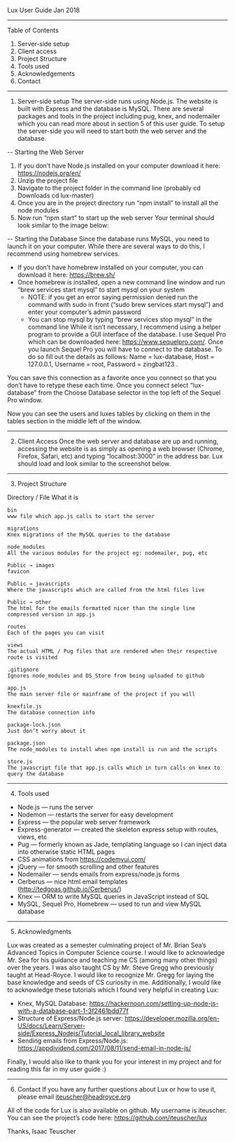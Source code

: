Lux User Guide
Jan 2018

________________

Table of Contents
1.  Server-side setup
2.  Client access
3.  Project Structure
4.  Tools used
5.  Acknowledgements
6.  Contact


________________
1.  Server-side setup
The server-side runs using Node.js. The website is built with Express and the database is MySQL. There are several packages and tools in the project including pug, knex, and nodemailer which you can read more about in section 5 of this user guide. 
To setup the server-side you will need to start both the web server and the database. 

--
Starting the Web Server
1. If you don’t have Node.js installed on your computer download it here: https://nodejs.org/en/ 
2. Unzip the project file
3. Navigate to the project folder in the command line (probably cd Downloads cd lux-master)
4. Once you are in the project directory run “npm install” to install all the node modules
5. Now run “npm start” to start up the web server
Your terminal should look similar to the image below:
  
--
Starting the Database
Since the database runs MySQL, you need to launch it on your computer. While there are several ways to do this, I recommend using homebrew services. 
* If you don’t have homebrew installed on your computer, you can download it here: https://brew.sh/ 
* Once homebrew is installed, open a new command line window and run “brew services start mysql” to start mysql on your system 
   * NOTE: if you get an error saying permission denied run the command with sudo in front (“sudo brew services start mysql”) and enter your computer’s admin password
   * You can stop mysql by typing “brew services stop mysql” in the command line
While it isn’t necessary, I recommend using a helper program to provide a GUI interface of the database. I use Sequel Pro which can be downloaded here: https://www.sequelpro.com/. Once you launch Sequel Pro you will have to connect to the database. To do so fill out the details as follows: Name = lux-database,  Host = 127.0.0.1,  Username = root,  Password = zingbat123 . 
  
You can save this connection as a favorite once you connect so that you don’t have to retype these each time. Once you connect select “lux-database” from the Choose Database selector in the top left of the Sequel Pro window. 

Now you can see the users and luxes tables by clicking on them in the tables section in the middle left of the window.



________________
2.  Client Access
Once the web server and database are up and running, accessing the website is as simply as opening a web browser (Chrome, Firefox, Safari, etc) and typing “localhost:3000” in the address bar. Lux should load and look similar to the screenshot below.
  


________________
3. Project Structure

Directory / File 
What it is

	bin
	www file which app.js calls to start the server

	migrations
	Knex migrations of the MySQL queries to the database

	node_modules 
	All the various modules for the project eg: nodemailer, pug, etc

	Public → images
	favicon 

	Public → javascripts
	Where the javascripts which are called from the html files live

	Public → other
	The html for the emails formatted nicer than the single line compressed version in app.js 

	routes
	Each of the pages you can visit

	views 
	The actual HTML / Pug files that are rendered when their respective route is visited

	.gitignore
	Ignores node_modules and DS_Store from being uploaded to github

	app.js
	The main server file or mainframe of the project if you will

	knexfile.js
	The database connection info

	package-lock.json
	Just don’t worry about it 

	package.json
	The node_modules to install when npm install is run and the scripts 

	store.js
	The javascript file that app.js calls which in turn calls on knex to query the database


________________
4. Tools used
* Node.js — runs the server
* Nodemon — restarts the server for easy development
* Express — the popular web server framework 
* Express-generator — created the skeleton express setup with routes, views, etc
* Pug — formerly known as Jade, templating language so I can inject data into otherwise static HTML pages
* CSS animations from https://codemyui.com/
* jQuery — for smooth scrolling and other features
* Nodemailer — sends emails from express/node.js forms
* Cerberus  — nice html email templates (http://tedgoas.github.io/Cerberus/)
* Knex — ORM to write MySQL queries in JavaScript instead of SQL
* MySQL, Sequel Pro, Homebrew — used to run and view MySQL database 


________________
5. Acknowledgments

Lux was created as a semester culminating project of Mr. Brian Sea’s Advanced Topics in Computer Science course. I would like to acknowledge Mr. Sea for his guidance and teaching me CS (among many other things) over the years.
I was also taught CS by Mr. Steve Gregg who previously taught at Head-Royce. I would like to recognize Mr. Gregg for laying the base knowledge and seeds of CS curiosity in me.
Additionally, I would like to acknowledge these tutorials which I found very helpful in creating Lux:

* Knex, MySQL Database: https://hackernoon.com/setting-up-node-js-with-a-database-part-1-3f2461bdd77f 
* Structure of Express/Node.js server: https://developer.mozilla.org/en-US/docs/Learn/Server-side/Express_Nodejs/Tutorial_local_library_website 
* Sending emails from Express/Node.js: https://appdividend.com/2017/08/11/send-email-in-node-js/ 

Finally, I would also like to thank you for your interest in my project and for reading this far in my user guide :)



________________
6. Contact 
If you have any further questions about Lux or how to use it, please email iteuscher@headroyce.org

All of the code for Lux is also available on github. My username is iteuscher. You can see the project’s code here: https://github.com/iteuscher/lux 


Thanks,
Isaac Teuscher
